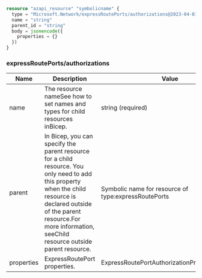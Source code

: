 ```terraform
resource "azapi_resource" "symbolicname" {
  type = "Microsoft.Network/expressRoutePorts/authorizations@2023-04-01"
  name = "string"
  parent_id = "string"
  body = jsonencode({
    properties = {}
  })
}

```

### expressRoutePorts/authorizations

| Name | Description | Value |
|-|-|-|
| name | The resource nameSee how to set names and types for child resources inBicep. | string (required) |
| parent | In Bicep, you can specify the parent resource for a child resource. You only need to add this property when the child resource is declared outside of the parent resource.For more information, seeChild resource outside parent resource. | Symbolic name for resource of type:expressRoutePorts |
| properties | ExpressRoutePort properties. | ExpressRoutePortAuthorizationPropertiesFormat |


